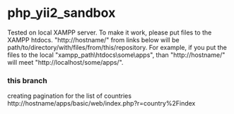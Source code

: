 # php_yii2_sandbox
Tested on local XAMPP server. To make it work, please put files to the XAMPP htdocs. "http://hostname/" from links below will be path/to/directory/with/files/from/this/repository. For example, if you put the files to the local "xampp_path\htdocs\some\apps", than "http://hostname/" will meet "http://localhost/some/apps/".

### this branch
creating pagination for the list of countries http://hostname/apps/basic/web/index.php?r=country%2Findex